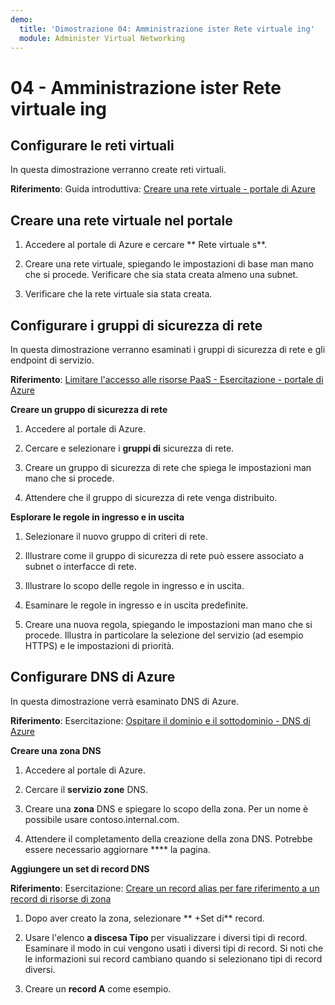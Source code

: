 ```yaml
---
demo:
  title: 'Dimostrazione 04: Amministrazione ister Rete virtuale ing'
  module: Administer Virtual Networking
---
```


# 04 - Amministrazione ister Rete virtuale ing

## Configurare le reti virtuali

In questa dimostrazione verranno create reti virtuali.

**Riferimento**: Guida introduttiva: [Creare una rete virtuale - portale di Azure](https://docs.microsoft.com/azure/virtual-network/quick-create-portal)

## Creare una rete virtuale nel portale

1.  Accedere al portale di Azure e cercare ** Rete virtuale s**.

1.  Creare una rete virtuale, spiegando le impostazioni di base man mano che si procede. Verificare che sia stata creata almeno una subnet. 

1.  Verificare che la rete virtuale sia stata creata.

## Configurare i gruppi di sicurezza di rete

In questa dimostrazione verranno esaminati i gruppi di sicurezza di rete e gli endpoint di servizio.

**Riferimento**: [Limitare l'accesso alle risorse PaaS - Esercitazione - portale di Azure](https://docs.microsoft.com/azure/virtual-network/tutorial-restrict-network-access-to-resources)

**Creare un gruppo di sicurezza di rete**

1. Accedere al portale di Azure.

1. Cercare e selezionare i **gruppi di** sicurezza di rete.

1. Creare un gruppo di sicurezza di rete che spiega le impostazioni man mano che si procede. 
 
1. Attendere che il gruppo di sicurezza di rete venga distribuito.

**Esplorare le regole in ingresso e in uscita**

1. Selezionare il nuovo gruppo di criteri di rete.

1. Illustrare come il gruppo di sicurezza di rete può essere associato a subnet o interfacce di rete.

1. Illustrare lo scopo delle regole in ingresso e in uscita.  

1. Esaminare le regole in ingresso e in uscita predefinite. 

1. Creare una nuova regola, spiegando le impostazioni man mano che si procede. Illustra in particolare la selezione del servizio (ad esempio HTTPS) e le impostazioni di priorità. 

## Configurare DNS di Azure

In questa dimostrazione verrà esaminato DNS di Azure.

**Riferimento**: Esercitazione: [Ospitare il dominio e il sottodominio - DNS di Azure](https://docs.microsoft.com/azure/dns/dns-delegate-domain-azure-dns)


**Creare una zona DNS**

1. Accedere al portale di Azure.

1. Cercare il **servizio zone** DNS.

1. Creare una **zona** DNS e spiegare lo scopo della zona. Per un nome è possibile usare contoso.internal.com.

1.  Attendere il completamento della creazione della zona DNS. Potrebbe essere necessario aggiornare **** la pagina.

**Aggiungere un set di record DNS**

**Riferimento**: Esercitazione: [Creare un record alias per fare riferimento a un record di risorse di zona](https://learn.microsoft.com/azure/dns/tutorial-alias-rr)

1. Dopo aver creato la zona, selezionare ** +Set di** record.

1. Usare l'elenco **a discesa Tipo** per visualizzare i diversi tipi di record. Esaminare il modo in cui vengono usati i diversi tipi di record. Si noti che le informazioni sui record cambiano quando si selezionano tipi di record diversi.

1. Creare un **record A** come esempio. 

